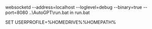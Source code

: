websocketd --address=localhost --loglevel=debug --binary=true --port=8080 ..\AutoGPT\run.bat
in run.bat

SET USERPROFILE=%HOMEDRIVE%%HOMEPATH%
